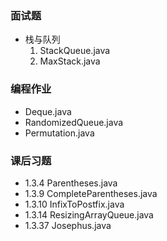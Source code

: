 ﻿### 面试题
* 栈与队列
  1. StackQueue.java
  2. MaxStack.java

### 编程作业
* Deque.java
* RandomizedQueue.java
* Permutation.java

### 课后习题
* 1.3.4 Parentheses.java
* 1.3.9 CompleteParentheses.java
* 1.3.10 InfixToPostfix.java
* 1.3.14 ResizingArrayQueue.java
* 1.3.37 Josephus.java